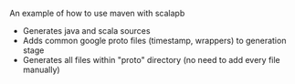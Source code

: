 An example of how to use maven with scalapb
* Generates java and scala sources
* Adds common google proto files (timestamp, wrappers) to generation stage
* Generates all files within "proto" directory (no need to add every file manually)